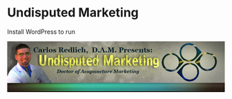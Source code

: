 # Undisputed Marketing

Install WordPress to run

<div align="center">
  <img src="header2.png" />
</div>
